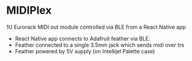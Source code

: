 # MIDIPlex
1U Eurorack MIDI out module controlled via BLE from a React Native app

- React Native app connects to Adafruit feather via BLE.
- Feather connected to a single 3.5mm jack which sends midi over trs
- Feather powered by 5V supply (on Intellijel Palette case)
